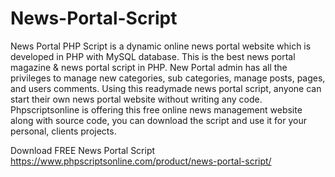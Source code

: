 # News-Portal-Script
News Portal PHP Script is a dynamic online news portal website which is developed in PHP with MySQL database. This is the best news portal magazine &amp; news portal script in PHP. New Portal admin has all the privileges to manage new categories, sub categories, manage posts, pages, and users comments. Using this readymade news portal script, anyone can start their own news portal website without writing any code. Phpscriptsonline is offering this free online news management website along with source code, you can download the script and use it for your personal, clients projects.

Download FREE News Portal Script
https://www.phpscriptsonline.com/product/news-portal-script/
